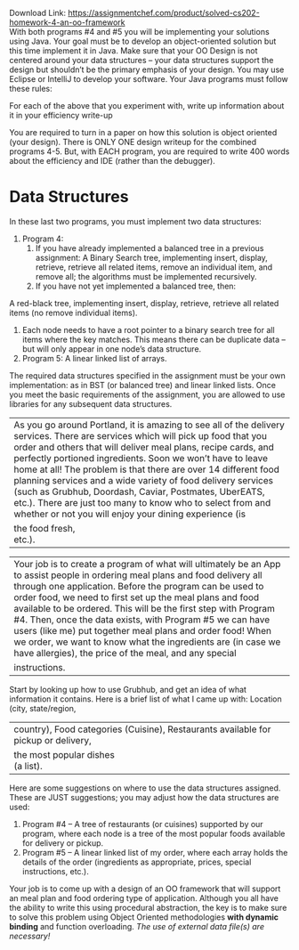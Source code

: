 Download Link: https://assignmentchef.com/product/solved-cs202-homework-4-an-oo-framework
<br>
With both programs #4 and #5 you will be implementing your solutions using Java. Your goal must be to develop an object-oriented solution but this time implement it in Java. Make sure that your OO Design is not centered around your data structures – your data structures support the design but shouldn’t be the primary emphasis of your design. You may use Eclipse or IntelliJ to develop your software. Your Java programs must follow these rules:

For each of the above that you experiment with, write up information about it in your efficiency write-up

You are required to turn in a paper on how this solution is object oriented (your design). There is ONLY ONE design writeup for the combined programs 4-5. But, with EACH program, you are required to write 400 words about the efficiency and IDE (rather than the debugger).

<h1>Data Structures</h1>

In these last two programs, you must implement two data structures:

<ol>

 <li>Program 4:

  <ol>

   <li>If you have already implemented a balanced tree in a previous assignment: A Binary Search tree, implementing insert, display, retrieve, retrieve all related items, remove an individual item, and remove all; the algorithms must be implemented recursively.</li>

   <li>If you have not yet implemented a balanced tree, then:</li>

  </ol></li>

</ol>

A red-black tree, implementing insert, display, retrieve, retrieve all related items (no remove individual items).

<ol>

 <li>Each node needs to have a root pointer to a binary search tree for all items where the key matches. This means there can be duplicate data – but will only appear in one node’s data structure.</li>

 <li>Program 5: A linear linked list of arrays.</li>

</ol>

The required data structures specified in the assignment must be your own implementation: as in BST (or balanced tree) and linear linked lists. Once you meet the basic requirements of the assignment, you are allowed to use libraries for any subsequent data structures.

<table width="0">

 <tbody>

  <tr>

   <td colspan="2" width="576">As you go around Portland, it is amazing to see all of the delivery services. There are services which will pick up food that you order and others that will deliver meal plans, recipe cards, and perfectly portioned ingredients.  Soon we won’t have to leave home at all! The problem is that there are over 14 different food planning services and a wide variety of food delivery services (such as Grubhub, Doordash, Caviar, Postmates, UberEATS, etc.). There are just too many to know who to select from and whether or not you will enjoy your dining experience (is</td>

  </tr>

  <tr>

   <td width="140">the food fresh, etc.).</td>

   <td width="437"> </td>

  </tr>

 </tbody>

</table>




<table width="0">

 <tbody>

  <tr>

   <td colspan="2" width="576">Your job is to create a program of what will ultimately be an App to assist people in ordering meal plans and food delivery all through one application. Before the program can be used to order food, we need to first set up the meal plans and food available to be ordered. This will be the first step with Program #4. Then, once the data exists, with Program #5 we can have users (like me) put together meal plans and order food! When we order, we want to know what the ingredients are (in case we have allergies), the price of the meal, and any special</td>

  </tr>

  <tr>

   <td width="88">instructions.</td>

   <td width="488"> </td>

  </tr>

 </tbody>

</table>




Start by looking up how to use Grubhub, and get an idea of what information it contains. Here is a brief list of what I came up with:  Location (city, state/region,

<table width="0">

 <tbody>

  <tr>

   <td colspan="2" width="576">country), Food categories (Cuisine), Restaurants available for pickup or delivery,</td>

  </tr>

  <tr>

   <td width="226">the most popular dishes (a list).</td>

   <td width="350"> </td>

  </tr>

 </tbody>

</table>




Here are some suggestions on where to use the data structures assigned. These are JUST suggestions; you may adjust how the data structures are used: <em>  </em>

<ol>

 <li>Program #4 – A tree of restaurants (or cuisines) supported by our program, where each node is a tree of the most popular foods available for delivery or pickup.</li>

 <li>Program #5 – A linear linked list of my order, where each array holds the details of the order (ingredients as appropriate, prices, special instructions, etc.).</li>

</ol>

Your job is to come up with a design of an OO framework that will support an meal plan and food ordering type of application.  Although you all have the ability to write this using procedural abstraction, the key is to make sure to solve this problem using Object Oriented methodologies <strong>with dynamic binding</strong> and function overloading. <em>The use of external data file(s) are necessary!  </em>





